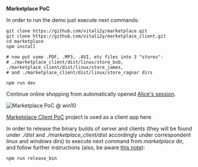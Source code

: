 **Marketplace PoC**

In order to run the demo just execute next commands:

```
git clone https://github.com/vitali2y/marketplace.git
git clone https://github.com/vitali2y/marketplace_client.git
cd marketplace
npm install

# now put some .PDF, .MP3, .AVI, etc files into 3 "stores":
# ./marketplace_client/dist/linux/store_bob, ./marketplace_client/dist/linux/store_james,
# and ./marketplace_client/dist/linux/store_ragnar dirs

npm run dev
```

Continue online shopping from automatically opened [Alice's session](http://127.0.0.1:3000/?64489c85dc2fe0787b85cd87214b3810#).

![Marketplace PoC @ win10](https://rawgit.com/vitali2y/marketplace/master/docs/marketplace_demo_win10.png)

[Marketplace Client PoC](https://github.com/vitali2y/marketplace_client) project is used as a client app here.

In order to release the binary builds of server and clients (they will be found under _./dist_ and _./marketplace_client/dist_ accordingly under correspondent _linux_ and _windows_ dirs) to execute next command from _marketplace_ dir, and follow further instructions (also, be aware [this note](https://github.com/vitali2y/marketplace/blob/master/server/server.coffee#L27)):

`npm run release_bin`
